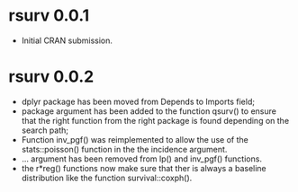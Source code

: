 # rsurv 0.0.1

* Initial CRAN submission.

# rsurv 0.0.2

* dplyr package has been moved from Depends to Imports field;
* package argument has been added to the function qsurv() to ensure that the right function from the right package is found depending on the search path;
* Function inv_pgf() was reimplemented to allow the use of the stats::poisson() function in the the incidence argument.
* ... argument has been removed from lp() and inv_pgf() functions.
* the r*reg() functions now make sure that ther is always a baseline distribution like the function survival::coxph().
